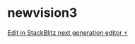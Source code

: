 # newvision3

[Edit in StackBlitz next generation editor ⚡️](https://stackblitz.com/~/github.com/nagvanshi9275/newvision3)